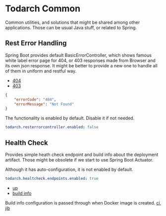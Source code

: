 # Todarch Common

Common utilities, and solutions that might be shared among other applications.
Those can be usual Java stuff, or related to Spring.


## Rest Error Handling

Spring Boot provides default BasicErrorController,
which shows famous white label error page for 404, or 403 responses made from Browser and its own json response.
It might be better to provide a new one to handle all of them in uniform and restful way.

- [404](https://api.todarch.com/td/non-secured/abc)
- [403](https://api.todarch.com/td/api/abc)

```json
{
    "errorCode": "404",
    "errorMessage": "Not Found"
}
```

The functionality is enabled by default. Disable it if not needed.

```yml
todarch.resterrorcontroller.enabled: false
```

## Health Check

Provides simple heath check endpoint and build info about the deployment artifact.
Those might be obsolete if we start to use Spring Boot Actuator.

Although it has auto-configuration, it is not enabled by default.

```yml
todarch.healtcheck.endpoints.enabled: true
```

- [up](https://api.todarch.com/td/non-secured/up)
- [build info](https://api.todarch.com/td/non-secured/bi)

Build info configuration is passed through when Docker image is created. [ci](https://github.com/todarch/todarch-td/blob/master/.circleci/config.yml), [jib](https://github.com/todarch/todarch-parent/blob/master/pom.xml)
